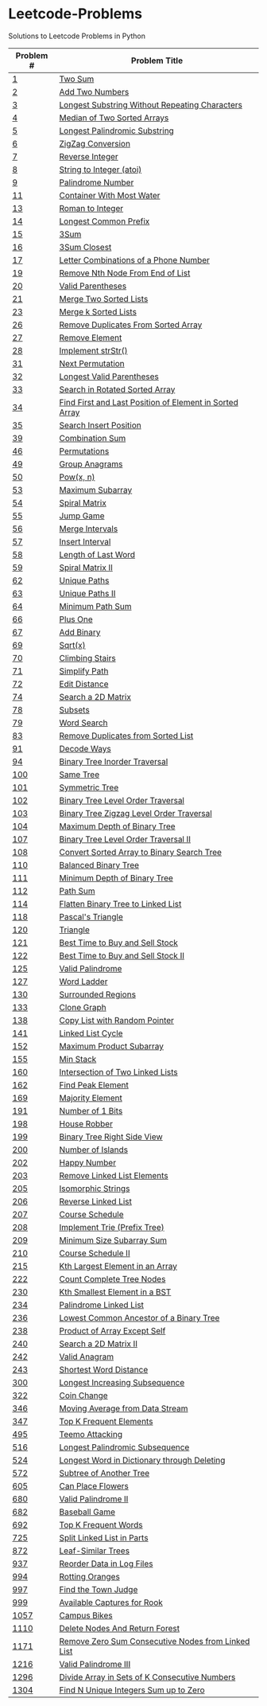 # Leetcode-Problems
Solutions to Leetcode Problems in Python

| Problem #  | Problem Title |
| ------------- | ------------- |
| [1](https://leetcode.com/problems/two-sum/)  | [Two Sum](./problems/1.py)  |
| [2](https://leetcode.com/problems/add-two-numbers/)  | [Add Two Numbers](./problems/2.py)  |
| [3](https://leetcode.com/problems/longest-substring-without-repeating-characters/)  | [Longest Substring Without Repeating Characters](./problems/3.py)  |
| [4](https://leetcode.com/problems/median-of-two-sorted-arrays/)  | [Median of Two Sorted Arrays](./problems/4.py)  |
| [5](https://leetcode.com/problems/longest-palindromic-substring/)  | [Longest Palindromic Substring](./problems/5.py)  |
| [6](https://leetcode.com/problems/zigzag-conversion/)  | [ZigZag Conversion](./problems/6.py)  |
| [7](https://leetcode.com/problems/reverse-integer/)  | [Reverse Integer](./problems/7.py)  |
| [8](https://leetcode.com/problems/string-to-integer-atoi/)  | [String to Integer (atoi)](./problems/8.py)  |
| [9](https://leetcode.com/problems/palindrome-number/)  | [Palindrome Number](./problems/9.py)  |
| [11](https://leetcode.com/problems/container-with-most-water/)  | [Container With Most Water](./problems/11.py)  |
| [13](https://leetcode.com/problems/roman-to-integer/)  | [Roman to Integer](./problems/13.py)  |
| [14](https://leetcode.com/problems/longest-common-prefix/)  | [Longest Common Prefix](./problems/14.py)  |
| [15](https://leetcode.com/problems/3sum/)  | [3Sum](./problems/15.py)  |
| [16](https://leetcode.com/problems/3sum-closest/)  | [3Sum Closest](./problems/16.py)  |
| [17](https://leetcode.com/problems/letter-combinations-of-a-phone-number/)  | [Letter Combinations of a Phone Number](./problems/17.py)  |
| [19](https://leetcode.com/problems/remove-nth-node-from-end-of-list/)  | [Remove Nth Node From End of List](./problems/19.py)  |
| [20](https://leetcode.com/problems/valid-parentheses/)  | [Valid Parentheses](./problems/20.py)  |
| [21](https://leetcode.com/problems/merge-two-sorted-lists/)  | [Merge Two Sorted Lists](./problems/21.py)  |
| [23](https://leetcode.com/problems/merge-k-sorted-lists/)  | [Merge k Sorted Lists](./problems/23.py)  |
| [26](https://leetcode.com/problems/remove-duplicates-from-sorted-array/)  | [Remove Duplicates From Sorted Array](./problems/26.py)  |
| [27](https://leetcode.com/problems/remove-element/)  | [Remove Element](./problems/27.py)  |
| [28](https://leetcode.com/problems/implement-strstr/)  | [Implement strStr()](./problems/28.py)  |
| [31](https://leetcode.com/problems/next-permutation/)  | [Next Permutation](./problems/31.py)  |
| [32](https://leetcode.com/problems/longest-valid-parentheses/)  | [Longest Valid Parentheses](./problems/32.py)  |
| [33](https://leetcode.com/problems/search-in-rotated-sorted-array/)  | [Search in Rotated Sorted Array](./problems/33.py)  |
| [34](https://leetcode.com/problems/find-first-and-last-position-of-element-in-sorted-array/)  | [Find First and Last Position of Element in Sorted Array](./problems/34.py)  |
| [35](https://leetcode.com/problems/search-insert-position/)  | [Search Insert Position](./problems/35.py)  |
| [39](https://leetcode.com/problems/combination-sum/)  | [Combination Sum](./problems/39.py)  |
| [46](https://leetcode.com/problems/permutations/)  | [Permutations](./problems/46.py)  |
| [49](https://leetcode.com/problems/group-anagrams/)  | [Group Anagrams](./problems/49.py)  |
| [50](https://leetcode.com/problems/powx-n/)  | [Pow(x, n)](./problems/50.py)  |
| [53](https://leetcode.com/problems/maximum-subarray/)  | [Maximum Subarray](./problems/53.py)  |
| [54](https://leetcode.com/problems/spiral-matrix/)  | [Spiral Matrix](./problems/54.py)  |
| [55](https://leetcode.com/problems/jump-game/)  | [Jump Game](./problems/55.py)  |
| [56](https://leetcode.com/problems/merge-intervals/)  | [Merge Intervals](./problems/56.py)  |
| [57](https://leetcode.com/problems/insert-interval/)  | [Insert Interval](./problems/57.py)  |
| [58](https://leetcode.com/problems/length-of-last-word/)  | [Length of Last Word](./problems/58.py)  |
| [59](https://leetcode.com/problems/spiral-matrix-ii/)  | [Spiral Matrix II](./problems/59.py)  |
| [62](https://leetcode.com/problems/unique-paths/)  | [Unique Paths](./problems/62.py)  |
| [63](https://leetcode.com/problems/unique-paths-ii/)  | [Unique Paths II](./problems/63.py)  |
| [64](https://leetcode.com/problems/minimum-path-sum/)  | [Minimum Path Sum](./problems/64.py)  |
| [66](https://leetcode.com/problems/plus-one/)  | [Plus One](./problems/66.py)  |
| [67](https://leetcode.com/problems/add-binary/)  | [Add Binary](./problems/67.py)  |
| [69](https://leetcode.com/problems/sqrtx/)  | [Sqrt(x)](./problems/69.py)  |
| [70](https://leetcode.com/problems/climbing-stairs/)  | [Climbing Stairs](./problems/70.py)  |
| [71](https://leetcode.com/problems/simplify-path/)  | [Simplify Path](./problems/71.py)  |
| [72](https://leetcode.com/problems/edit-distance/)  | [Edit Distance](./problems/72.py)  |
| [74](https://leetcode.com/problems/search-a-2d-matrix/)  | [Search a 2D Matrix](./problems/74.py)  |
| [78](https://leetcode.com/problems/subsets/)  | [Subsets](./problems/78.py)  |
| [79](https://leetcode.com/problems/word-search/)  | [Word Search](./problems/79.py)  |
| [83](https://leetcode.com/problems/remove-duplicates-from-sorted-list/)  | [Remove Duplicates from Sorted List](./problems/83.py)  |
| [91](https://leetcode.com/problems/decode-ways/)  | [Decode Ways](./problems/91.py)  |
| [94](https://leetcode.com/problems/binary-tree-inorder-traversal/)  | [Binary Tree Inorder Traversal](./problems/94.py)  |
| [100](https://leetcode.com/problems/same-tree/)  | [Same Tree](./problems/100.py)  |
| [101](https://leetcode.com/problems/symmetric-tree/)  | [Symmetric Tree](./problems/101.py)  |
| [102](https://leetcode.com/problems/binary-tree-level-order-traversal/)  | [Binary Tree Level Order Traversal](./problems/102.py)  |
| [103](https://leetcode.com/problems/binary-tree-zigzag-level-order-traversal/)  | [Binary Tree Zigzag Level Order Traversal](./problems/103.py)  |
| [104](https://leetcode.com/problems/maximum-depth-of-binary-tree/)  | [Maximum Depth of Binary Tree](./problems/104.py)  |
| [107](https://leetcode.com/problems/binary-tree-level-order-traversal-ii/)  | [ Binary Tree Level Order Traversal II](./problems/107.py)  |
| [108](https://leetcode.com/problems/convert-sorted-array-to-binary-search-tree/)  | [Convert Sorted Array to Binary Search Tree](./problems/108.py)  |
| [110](https://leetcode.com/problems/balanced-binary-tree/)  | [Balanced Binary Tree](./problems/110.py)  |
| [111](https://leetcode.com/problems/minimum-depth-of-binary-tree/)  | [Minimum Depth of Binary Tree](./problems/111.py)  |
| [112](https://leetcode.com/problems/path-sum/)  | [Path Sum](./problems/112.py)  |
| [114](https://leetcode.com/problems/flatten-binary-tree-to-linked-list/)  | [Flatten Binary Tree to Linked List](./problems/114.py)  |
| [118](https://leetcode.com/problems/pascals-triangle/)  | [Pascal's Triangle](./problems/118.py)  |
| [120](https://leetcode.com/problems/triangle/)  | [Triangle](./problems/120.py)  |
| [121](https://leetcode.com/problems/best-time-to-buy-and-sell-stock/)  | [Best Time to Buy and Sell Stock](./problems/121.py)  |
| [122](https://leetcode.com/problems/best-time-to-buy-and-sell-stock-ii/)  | [Best Time to Buy and Sell Stock II](./problems/122.py)  |
| [125](https://leetcode.com/problems/valid-palindrome/)  | [Valid Palindrome](./problems/125.py)  |
| [127](https://leetcode.com/problems/word-ladder/)  | [Word Ladder](./problems/127.py)  |
| [130](https://leetcode.com/problems/surrounded-regions/)  | [Surrounded Regions](./problems/130.py)  |
| [133](https://leetcode.com/problems/clone-graph/)  | [Clone Graph](./problems/133.py)  |
| [138](https://leetcode.com/problems/copy-list-with-random-pointer/)  | [Copy List with Random Pointer](./problems/138.py)  |
| [141](https://leetcode.com/problems/linked-list-cycle/)  | [Linked List Cycle](./problems/141.py)  |
| [152](https://leetcode.com/problems/maximum-product-subarray/)  | [Maximum Product Subarray](./problems/152.py)  |
| [155](https://leetcode.com/problems/min-stack/)  | [Min Stack](./problems/155.py)  |
| [160](https://leetcode.com/problems/intersection-of-two-linked-lists/)  | [Intersection of Two Linked Lists](./problems/160.py)  |
| [162](https://leetcode.com/problems/find-peak-element/)  | [Find Peak Element](./problems/162.py)  |
| [169](https://leetcode.com/problems/majority-element/)  | [Majority Element](./problems/169.py)  |
| [191](https://leetcode.com/problems/number-of-1-bits/)  | [Number of 1 Bits](./problems/191.py)  |
| [198](https://leetcode.com/problems/house-robber/)  | [House Robber](./problems/198.py)  |
| [199](https://leetcode.com/problems/binary-tree-right-side-view/)  | [Binary Tree Right Side View](./problems/199.py)  |
| [200](https://leetcode.com/problems/number-of-islands/)  | [Number of Islands](./problems/200.py)  |
| [202](https://leetcode.com/problems/happy-number/)  | [Happy Number](./problems/202.py)  |
| [203](https://leetcode.com/problems/remove-linked-list-elements/)  | [Remove Linked List Elements](./problems/203.py)  |
| [205](https://leetcode.com/problems/isomorphic-strings/)  | [Isomorphic Strings](./problems/205.py)  |
| [206](https://leetcode.com/problems/reverse-linked-list/)  | [Reverse Linked List](./problems/206.py)  |
| [207](https://leetcode.com/problems/course-schedule/)  | [Course Schedule](./problems/207.py)  |
| [208](https://leetcode.com/problems/implement-trie-prefix-tree/)  | [Implement Trie (Prefix Tree)](./problems/208.py)  |
| [209](https://leetcode.com/problems/minimum-size-subarray-sum/)  | [Minimum Size Subarray Sum](./problems/209.py)  |
| [210](https://leetcode.com/problems/course-schedule-ii/)  | [Course Schedule II](./problems/210.py)  |
| [215](https://leetcode.com/problems/kth-largest-element-in-an-array/)  | [Kth Largest Element in an Array](./problems/215.py)  |
| [222](https://leetcode.com/problems/count-complete-tree-nodes/)  | [Count Complete Tree Nodes](./problems/222.py)  |
| [230](https://leetcode.com/problems/kth-smallest-element-in-a-bst/)  | [Kth Smallest Element in a BST](./problems/230.py)  |
| [234](https://leetcode.com/problems/palindrome-linked-list/)  | [Palindrome Linked List](./problems/234.py)  |
| [236](https://leetcode.com/problems/lowest-common-ancestor-of-a-binary-tree/)  | [Lowest Common Ancestor of a Binary Tree](./problems/236.py)  |
| [238](https://leetcode.com/problems/product-of-array-except-self/)  | [Product of Array Except Self](./problems/238.py)  |
| [240](https://leetcode.com/problems/search-a-2d-matrix-ii/)  | [Search a 2D Matrix II](./problems/240.py)  |
| [242](https://leetcode.com/problems/valid-anagram/)  | [Valid Anagram](./problems/242.py)  |
| [243](https://leetcode.com/problems/shortest-word-distance/)  | [Shortest Word Distance](./problems/243.py)  |
| [300](https://leetcode.com/problems/longest-increasing-subsequence/)  | [Longest Increasing Subsequence](./problems/300.py)  |
| [322](https://leetcode.com/problems/coin-change/)  | [Coin Change](./problems/322.py)  |
| [346](https://leetcode.com/problems/moving-average-from-data-stream/)  | [Moving Average from Data Stream](./problems/346.py)  |
| [347](https://leetcode.com/problems/top-k-frequent-elements/)  | [Top K Frequent Elements](./problems/347.py)  |
| [495](https://leetcode.com/problems/teemo-attacking/)  | [Teemo Attacking](./problems/495.py)  |
| [516](https://leetcode.com/problems/longest-palindromic-subsequence/)  | [Longest Palindromic Subsequence](./problems/516.py)  |
| [524](https://leetcode.com/problems/longest-word-in-dictionary-through-deleting/)  | [Longest Word in Dictionary through Deleting](./problems/524.py)  |
| [572](https://leetcode.com/problems/subtree-of-another-tree/)  | [Subtree of Another Tree](./problems/572.py)  |
| [605](https://leetcode.com/problems/can-place-flowers/)  | [Can Place Flowers](./problems/605.py)  |
| [680](https://leetcode.com/problems/valid-palindrome-ii/)  | [Valid Palindrome II](./problems/680.py)  |
| [682](https://leetcode.com/problems/baseball-game/)  | [Baseball Game](./problems/682.py)  |
| [692](https://leetcode.com/problems/top-k-frequent-words/)  | [Top K Frequent Words](./problems/692.py)  |
| [725](https://leetcode.com/problems/split-linked-list-in-parts/)  | [Split Linked List in Parts](./problems/725.py)  |
| [872](https://leetcode.com/problems/leaf-similar-trees/)  | [Leaf-Similar Trees](./problems/872.py)  |
| [937](https://leetcode.com/problems/reorder-data-in-log-files/)  | [Reorder Data in Log Files](./problems/937.py)  |
| [994](https://leetcode.com/problems/rotting-oranges/)  | [Rotting Oranges](./problems/994.py)  |
| [997](https://leetcode.com/problems/find-the-town-judge/)  | [Find the Town Judge](./problems/997.py)  |
| [999](https://leetcode.com/problems/available-captures-for-rook/)  | [Available Captures for Rook](./problems/999.py)  |
| [1057](https://leetcode.com/problems/campus-bikes/)  | [Campus Bikes](./problems/1057.py)  |
| [1110](https://leetcode.com/problems/delete-nodes-and-return-forest/)  | [Delete Nodes And Return Forest](./problems/1110.py)  |
| [1171](https://leetcode.com/problems/remove-zero-sum-consecutive-nodes-from-linked-list/)  | [Remove Zero Sum Consecutive Nodes from Linked List](./problems/1171.py)  |
| [1216](https://leetcode.com/problems/valid-palindrome-iii/)  | [Valid Palindrome III](./problems/1216.py)  |
| [1296](https://leetcode.com/problems/divide-array-in-sets-of-k-consecutive-numbers/)  | [Divide Array in Sets of K Consecutive Numbers](./problems/1296.py)  |
| [1304](https://leetcode.com/problems/find-n-unique-integers-sum-up-to-zero/)  | [Find N Unique Integers Sum up to Zero](./problems/1304.py)  |

